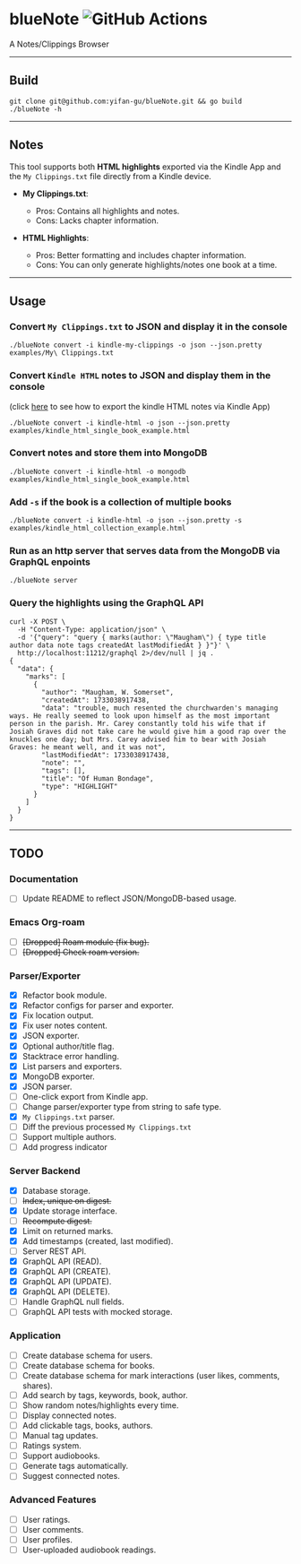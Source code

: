 # blueNote ![GitHub Actions](https://github.com/yifan-gu/blueNote/actions/workflows/go.yml/badge.svg)
A Notes/Clippings Browser

---

## Build
```
git clone git@github.com:yifan-gu/blueNote.git && go build
./blueNote -h
```


---

## Notes
This tool supports both **HTML highlights** exported via the Kindle App and the `My Clippings.txt` file directly from a Kindle device.

- **My Clippings.txt**:
  - Pros: Contains all highlights and notes.
  - Cons: Lacks chapter information.

- **HTML Highlights**:
  - Pros: Better formatting and includes chapter information.
  - Cons: You can only generate highlights/notes one book at a time.

---

## Usage

### Convert `My Clippings.txt` to JSON and display it in the console
``` 
./blueNote convert -i kindle-my-clippings -o json --json.pretty examples/My\ Clippings.txt
```

### Convert `Kindle HTML` notes to JSON and display them in the console
(click [here](Documents/HOW_TO_EXPORT_KINDLE_HTML_HIGHLIGHTS.md) to see how to export the kindle HTML notes via Kindle App)
```
./blueNote convert -i kindle-html -o json --json.pretty examples/kindle_html_single_book_example.html
```

### Convert notes and store them into MongoDB
```
./blueNote convert -i kindle-html -o mongodb examples/kindle_html_single_book_example.html
```

<!-- deprecated
### Convert notes to org-roam files and save to the current dir
```
./blueNote convert -i kindle-html -o org-roam examples/kindle_html_single_book_example.html ./
```
-->

### Add `-s` if the book is a collection of multiple books
```
./blueNote convert -i kindle-html -o json --json.pretty -s examples/kindle_html_collection_example.html
```

### Run as an http server that serves data from the MongoDB via GraphQL enpoints

``` 
./blueNote server
```

### Query the highlights using the GraphQL API

```
curl -X POST \
  -H "Content-Type: application/json" \
  -d '{"query": "query { marks(author: \"Maugham\") { type title author data note tags createdAt lastModifiedAt } }"}' \
  http://localhost:11212/graphql 2>/dev/null | jq .
{
  "data": {
    "marks": [
      {
        "author": "Maugham, W. Somerset",
        "createdAt": 1733038917438,
        "data": "trouble, much resented the churchwarden's managing ways. He really seemed to look upon himself as the most important person in the parish. Mr. Carey constantly told his wife that if Josiah Graves did not take care he would give him a good rap over the knuckles one day; but Mrs. Carey advised him to bear with Josiah Graves: he meant well, and it was not",
        "lastModifiedAt": 1733038917438,
        "note": "",
        "tags": [],
        "title": "Of Human Bondage",
        "type": "HIGHLIGHT"
      }
    ]
  }
}
```


<!--### Browse and edit the notes with tags in Emacs Org
![View and Edit Notes in Emacs Org-roam](screenshots/view-notes-with-emacs-org-roam.png)

### Sync the org-roam database
Remember to run `M-x org-roam-db-sync` to sync the org-roam database.
![Run org-roam-db-sync](screenshots/org-roam-db-sync.png)

### 📖 Happy Notes Searching! 📖
![Search for Notes in Emacs Org-roam](screenshots/search-keywords-with-emacs-org-roam.png)

---

## References

- [Doom Emacs](https://github.com/doomemacs/doomemacs)
- [Org-roam](https://www.orgroam.com/)
- [My Doom Emacs Config](https://github.com/yifan-gu/.doom)
- A [custom Emacs theme](https://github.com/yifan-gu/.doom/blob/master/themes/org-leuven-theme.el) for Org-roam mode, based on [Leuven](https://github.com/fniessen/emacs-leuven-theme). -->

---

## TODO

### Documentation
- [ ] Update README to reflect JSON/MongoDB-based usage.

### Emacs Org-roam
- [ ] <s>[Dropped] Roam module (fix bug).</s>
- [ ] <s>[Dropped] Check roam version.</s>

### Parser/Exporter
- [x] Refactor book module.
- [x] Refactor configs for parser and exporter.
- [x] Fix location output.
- [x] Fix user notes content.
- [x] JSON exporter.
- [x] Optional author/title flag.
- [x] Stacktrace error handling.
- [x] List parsers and exporters.
- [x] MongoDB exporter.
- [x] JSON parser.
- [ ] One-click export from Kindle app.
- [ ] Change parser/exporter type from string to safe type.
- [x] `My Clippings.txt` parser.
- [ ] Diff the previous processed `My Clippings.txt`
- [ ] Support multiple authors.
- [ ] Add progress indicator

### Server Backend
- [x] Database storage.
- [ ] <s>Index, unique on digest.</s>
- [x] Update storage interface.
- [ ] <s>Recompute digest.</s>
- [x] Limit on returned marks.
- [x] Add timestamps (created, last modified).
- [ ] Server REST API.
- [x] GraphQL API (READ).
- [x] GraphQL API (CREATE).
- [x] GraphQL API (UPDATE).
- [x] GraphQL API (DELETE).
- [ ] Handle GraphQL null fields.
- [ ] GraphQL API tests with mocked storage.

### Application
- [ ] Create database schema for users.
- [ ] Create database schema for books.
- [ ] Create database schema for mark interactions (user likes, comments, shares).
- [ ] Add search by tags, keywords, book, author.
- [ ] Show random notes/highlights every time.
- [ ] Display connected notes.
- [ ] Add clickable tags, books, authors.
- [ ] Manual tag updates.
- [ ] Ratings system.
- [ ] Support audiobooks.
- [ ] Generate tags automatically.
- [ ] Suggest connected notes.

### Advanced Features
- [ ] User ratings.
- [ ] User comments.
- [ ] User profiles.
- [ ] User-uploaded audiobook readings.
